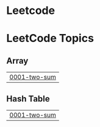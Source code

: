 # Leetcode
<!---LeetCode Topics Start-->
# LeetCode Topics
## Array
|  |
| ------- |
| [0001-two-sum](https://github.com/nikodimosewnetu/Leetcode/tree/master/0001-two-sum) |
## Hash Table
|  |
| ------- |
| [0001-two-sum](https://github.com/nikodimosewnetu/Leetcode/tree/master/0001-two-sum) |
<!---LeetCode Topics End-->